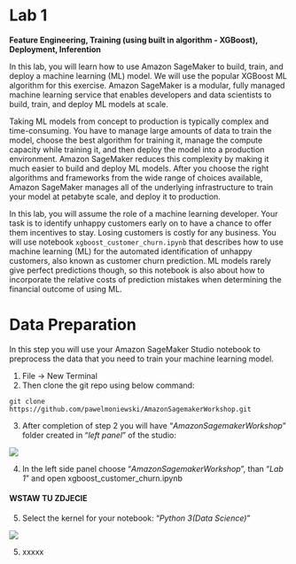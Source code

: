 # Lab 1

**Feature Engineering, Training (using built in algorithm - XGBoost), Deployment, Inferention**

In this lab, you will learn how to use Amazon SageMaker to build, train, and deploy a machine learning (ML) model. We will use the popular XGBoost ML algorithm for this exercise. Amazon SageMaker is a modular, fully managed machine learning service that enables developers and data scientists to build, train, and deploy ML models at scale.

Taking ML models from concept to production is typically complex and time-consuming. You have to manage large amounts of data to train the model, choose the best algorithm for training it, manage the compute capacity while training it, and then deploy the model into a production environment. Amazon SageMaker reduces this complexity by making it much easier to build and deploy ML models. After you choose the right algorithms and frameworks from the wide range of choices available, Amazon SageMaker manages all of the underlying infrastructure to train your model at petabyte scale, and deploy it to production.

In this lab, you will assume the role of a machine learning developer. Your task is to identify unhappy customers early on to have a chance to offer them incentives to stay. Losing customers is costly for any business. You will use notebook `xgboost_customer_churn.ipynb` that describes how to use machine learning (ML) for the automated identification of unhappy customers, also known as customer churn prediction. ML models rarely give perfect predictions though, so this notebook is also about how to incorporate the relative costs of prediction mistakes when determining the financial outcome of using ML.

# Data Preparation

In this step you will use your Amazon SageMaker Studio notebook to preprocess the data that you need to train your machine learning model.

1. File → New Terminal
2. Then clone the git repo using below command:

`git clone https://github.com/pawelmoniewski/AmazonSagemakerWorkshop.git`

3. After completion of step 2 you will have “_AmazonSagemakerWorkshop_” folder created in “_left panel_” of the studio:

![](https://user-images.githubusercontent.com/36265995/102468789-468be000-4052-11eb-9c06-039df000d2c7.png)

4. In the left side panel choose “_AmazonSagemakerWorkshop_”, than “_Lab 1_” and open xgboost_customer_churn.ipynb
#### WSTAW TU ZDJECIE
5. Select the kernel for your notebook: “_Python 3(Data Science)_”

![](https://user-images.githubusercontent.com/36265995/102474260-b7ce9180-4058-11eb-8b0d-3c6c068803e7.png)

5. xxxxx

